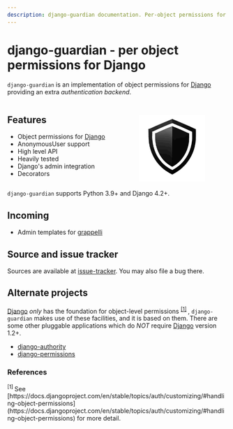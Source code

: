 ```yaml
---
description: django-guardian documentation. Per-object permissions for Django.
---
```


# django-guardian - per object permissions for Django

`django-guardian` is an implementation of object permissions for [Django](http://www.djangoproject.com/) providing an extra *authentication backend*.

<div style="display: flex;">
    <div style="flex: 1;">
        <h2>Features</h2>
        <ul>
            <li>Object permissions for <a href="https://www.djangoproject.com/">Django</a></li>
            <li>AnonymousUser support</li>
            <li>High level API</li>
            <li>Heavily tested</li>
            <li>Django's admin integration</li>
            <li>Decorators</li>
        </ul>
    </div>
    <div style="flex: 1; display: flex; justify-content: center; align-items: center;">
        <img alt="A black knights shield" style="max-width: 60%; min-width: 150px; margin-top: 10%;" src="./assets/logo.svg"/>
    </div>
</div>

`django-guardian` supports Python 3.9+ and Django 4.2+.

## Incoming

-   Admin templates for [grappelli](https://github.com/sehmaschine/django-grappelli)

## Source and issue tracker

Sources are available at [issue-tracker](http://github.com/django-guardian/django-guardian). 
You may also file a bug there.

## Alternate projects

[Django](http://www.djangoproject.com/) *only* has the foundation for object-level permissions
<sup> 
    [[1]](#references)
</sup>, 
`django-guardian` makes use of these facilities, and it is based on them. 
There are some other pluggable applications which do *NOT* require [Django](http://www.djangoproject.com/) version 1.2+. 

- [django-authority](https://github.com/jazzband/django-authority)
- [django-permissions](https://github.com/lambdalisue/django-permission)

### References

<sup> 
    [1]
</sup> 
See [https://docs.djangoproject.com/en/stable/topics/auth/customizing/#handling-object-permissions](https://docs.djangoproject.com/en/stable/topics/auth/customizing/#handling-object-permissions) for more detail.

